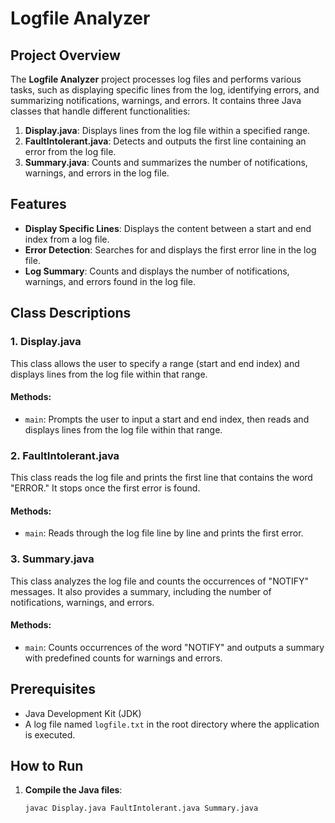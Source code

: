 # Logfile Analyzer

## Project Overview
The **Logfile Analyzer** project processes log files and performs various tasks, such as displaying specific lines from the log, identifying errors, and summarizing notifications, warnings, and errors. It contains three Java classes that handle different functionalities:

1. **Display.java**: Displays lines from the log file within a specified range.
2. **FaultIntolerant.java**: Detects and outputs the first line containing an error from the log file.
3. **Summary.java**: Counts and summarizes the number of notifications, warnings, and errors in the log file.

## Features
- **Display Specific Lines**: Displays the content between a start and end index from a log file.
- **Error Detection**: Searches for and displays the first error line in the log file.
- **Log Summary**: Counts and displays the number of notifications, warnings, and errors found in the log file.

## Class Descriptions

### 1. Display.java
This class allows the user to specify a range (start and end index) and displays lines from the log file within that range.

#### Methods:
- `main`: Prompts the user to input a start and end index, then reads and displays lines from the log file within that range.

### 2. FaultIntolerant.java
This class reads the log file and prints the first line that contains the word "ERROR." It stops once the first error is found.

#### Methods:
- `main`: Reads through the log file line by line and prints the first error.

### 3. Summary.java
This class analyzes the log file and counts the occurrences of "NOTIFY" messages. It also provides a summary, including the number of notifications, warnings, and errors.

#### Methods:
- `main`: Counts occurrences of the word "NOTIFY" and outputs a summary with predefined counts for warnings and errors.

## Prerequisites
- Java Development Kit (JDK)
- A log file named `logfile.txt` in the root directory where the application is executed.

## How to Run

1. **Compile the Java files**:
   ```bash
   javac Display.java FaultIntolerant.java Summary.java
